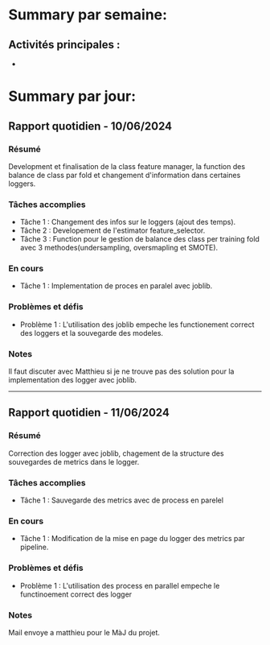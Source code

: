 # Summary par semaine: 
## Activités principales :
- 
# Summary par jour: 

## Rapport quotidien - 10/06/2024

### Résumé
Development et finalisation de la class feature manager, la function des balance de class par fold et changement d'information dans certaines loggers.

### Tâches accomplies
- Tâche 1 : Changement des infos sur le loggers (ajout des temps).
- Tâche 2 : Developement de l'estimator feature_selector.
- Tâche 3 : Function pour le gestion de balance des class per training fold avec 3 methodes(undersampling, oversmapling et SMOTE).

### En cours
- Tâche 1 : Implementation de proces en paralel avec joblib.

### Problèmes et défis
- Problème 1 : L'utilisation des joblib empeche les functionement correct des loggers et la souvegarde des modeles.

### Notes
Il faut discuter avec Matthieu si je ne trouve pas des solution pour la implementation des logger avec joblib.

---
## Rapport quotidien - 11/06/2024

### Résumé
Correction des logger avec joblib, chagement de la structure des souvegardes de metrics dans le logger.
### Tâches accomplies
- Tâche 1 : Sauvegarde des metrics avec de process en parelel

### En cours
- Tâche 1 : Modification de la mise en page du logger des metrics par pipeline.

### Problèmes et défis
- Problème 1 : L'utilisation des process en parallel empeche le functinoement correct des logger

### Notes
Mail envoye a matthieu pour le MàJ du projet.
